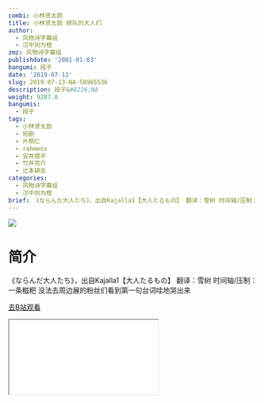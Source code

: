 ```yaml
---
combi: 小林贤太郎
title: 小林贤太郎 排队的大人们
author:
  - 风物诗字幕组
  - 汉中则为橙
zmz: 风物诗字幕组
publishdate: '2001-01-03'
bangumi: 段子
date: '2019-07-13'
slug: 2019-07-13-NA-58965536
description: 段子&#8226;NA
weight: 9287.0
bangumis:
  - 段子
tags:
  - 小林贤太郎
  - 短剧
  - 片桐仁
  - rahmens
  - 安井顺平
  - 竹井亮介
  - 辻本耕志
categories:
  - 风物诗字幕组
  - 汉中则为橙
brief: 《ならんだ大人たち》，出自Kajalla1【大人たるもの】 翻译：雪树 时间轴/压制：一条糍粑 没法去周边展的粉丝们看到第一句台词哇地哭出来
---
```

![](https://raw.githubusercontent.com/tcgriffith/owaraisite/master/static/tmpimg/06020e8d656784c67a7979554ce6ef77a38192b0.jpg.480.jpg)
# 简介  
《ならんだ大人たち》，出自Kajalla1【大人たるもの】
翻译：雪树 时间轴/压制：一条糍粑
没法去周边展的粉丝们看到第一句台词哇地哭出来  

[去B站观看](https://www.bilibili.com/video/av58965536/)
<div class ="resp-container"><iframe class="testiframe" src="//player.bilibili.com/player.html?aid=58965536"", scrolling="no", allowfullscreen="true" > </iframe></div> 
